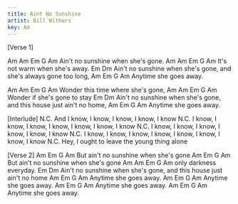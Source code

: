 ```yaml
---
title: Aint No Sunshine
artist: Bill Withers
key: Am
---
```

[Verse 1]

Am                           Am     Em G Am
Ain't no sunshine when she's gone.
Am                        Am        Em G Am
It's not warm when she's away.
                             Em                              Dm
Ain't no sunshine when she's gone, and she's always gone too long,
                  Am      Em G Am
Anytime she goes away.
 
Am                           Am     Em G Am
Wonder this time where she's gone,
Am                      Am       Em G Am
Wonder if she's gone to stay
                             Em                                 Dm
Ain't no sunshine when she's gone, and this house just ain't no home,
                  Am      Em G Am
Anytime she goes away.
 
[Interlude]
N.C.
And I know, I know, I know, I know, I know
N.C.
I know, I know, I know, I know, I know, I know, I know
N.C.
I know, I know, I know, I know, I know, I know
N.C.
I know, I know, I know, I know, I know, I know, I know, I know
N.C.
Hey, I ought to leave the young thing alone
 
[Verse 2]
                                  Am      Em G Am
But ain't no sunshine when she's gone
                                  Am      Em G Am
But ain't no sunshine when she's gone
Am                  Am      Em G Am
only darkness everyday.
                             Em                                 Dm
Ain't no sunshine when she's gone, and this house just ain't no home
                 Am      Em G Am
Anytime she goes away.
                 Am      Em G Am
Anytime she goes away.
                 Am      Em G Am
Anytime she goes away.
                 Am      Em G Am
Anytime she goes away.
